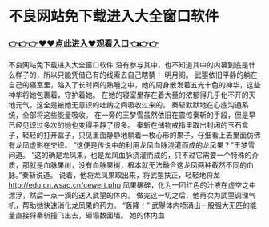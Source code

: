 # 不良网站免下载进入大全窗口软件

### <a href="https://github.com/kjiuo/xiao/issues/1">👉👉👉♥♥点此进入♥观看入口👈👉👉</a>

不良网站免下载进入大全窗口软件
 没有参与其中，也不知道其中的内幕到底是什么样子的，所以只能凭借已有的线索去自己瞎猜！
    明月阁。
    武曌依旧平静的躺在自己的寝室里，陷入了长时间的熟睡之中，她的周身散发着五光十色的神华，这些神华将她包裹着，守护着她。
    在她的寝室里存在着大量的浓郁得几乎化不开的天地元气，这全是被她无意识的吐纳之间吸收过来的。
    秦斩默默地在心底沟通系统，全部将这些能量吸收。
    在一旁的王梦雪虽然依旧在震惊秦斩的手段，但是早已经见识过多次的她也变得平静了很多。
    秦斩在储物戒指里取出封闭的玉石盒子，轻轻的打开盒子，只见里面静静地躺着一枚心形的果子，仔细看上去里面仿佛有龙凤虚影在交织。
    “这便是传说中的利用龙凤血脉浇灌而成的龙凤果？”王梦雪问道。
    “这的确是龙凤果，也是龙凤血脉浇灌而成的，只不过它需要一个特殊的介质，那就是血脉果树，没有血脉果树，根本就无法融合这龙凤两种截然不同的血脉。”秦斩说道。
    说着，他将龙凤果取出来，将武曌扶正，轻轻地将龙
    http://edu.cn.wsao.cn/cewert.php
    凤果碾碎，化为一团红色的汁液在虚空之中漂浮，然后一点一滴的送入武曌的体内。
    做完这一切之后，他再次为武曌调理气机，帮助她快速消化龙凤果的药力。
    “轰隆！”
    武曌体内喷涌出一股强大无匹的能量直接将秦斩撞飞出去，砸塌数面墙。
    她的体内血
